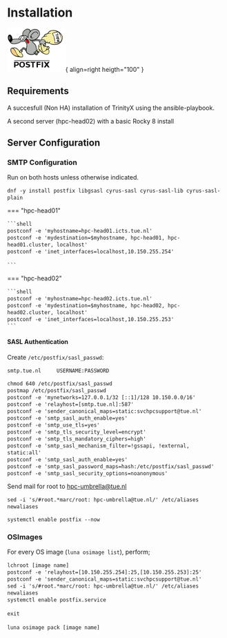 # Installation

![Postfix Logo](postfix.png){ align=right heigth="100" }

## Requirements

A succesfull (Non HA) installation of TrinityX using the ansible-playbook.

A second server (hpc-head02) with a basic Rocky 8 install

## Server Configuration

### SMTP Configuration

Run on both hosts unless otherwise indicated.

```shell
dnf -y install postfix libgsasl cyrus-sasl cyrus-sasl-lib cyrus-sasl-plain
```

=== "hpc-head01"

    ```shell
    postconf -e 'myhostname=hpc-head01.icts.tue.nl'
    postconf -e 'mydestination=$myhostname, hpc-head01, hpc-head01.cluster, localhost'
    postconf -e 'inet_interfaces=localhost,10.150.255.254'

    ```

=== "hpc-head02"

    ```shell
    postconf -e 'myhostname=hpc-head02.icts.tue.nl'
    postconf -e 'mydestination=$myhostname, hpc-head02, hpc-head02.cluster, localhost'
    postconf -e 'inet_interfaces=localhost,10.150.255.253'
    ```

#### SASL Authentication

Create `/etc/postfix/sasl_passwd`:
```
smtp.tue.nl     USERNAME:PASSWORD
```

```shell
chmod 640 /etc/postfix/sasl_passwd
postmap /etc/postfix/sasl_passwd
postconf -e 'mynetworks=127.0.0.1/32 [::1]/128 10.150.0.0/16'
postconf -e 'relayhost=[smtp.tue.nl]:587'
postconf -e 'sender_canonical_maps=static:svchpcsupport@tue.nl'
postconf -e 'smtp_sasl_auth_enable=yes'
postconf -e 'smtp_use_tls=yes'
postconf -e 'smtp_tls_security_level=encrypt'
postconf -e 'smtp_tls_mandatory_ciphers=high'
postconf -e 'smtp_sasl_mechanism_filter=!gssapi, !external, static:all'
postconf -e 'smtp_sasl_auth_enable=yes'
postconf -e 'smtp_sasl_password_maps=hash:/etc/postfix/sasl_passwd'
postconf -e 'smtp_sasl_security_options=noanonymous'
```

Send mail for root to hpc-umbrella@tue.nl
```shell
sed -i 's/#root.*marc/root: hpc-umbrella@tue.nl/' /etc/aliases
newaliases
```

```shell
systemctl enable postfix --now
```

### OSImages
For every OS image (`luna osimage list`), perform;

```shell
lchroot [image name]
postconf -e 'relayhost=[10.150.255.254]:25,[10.150.255.253]:25'
postconf -e 'sender_canonical_maps=static:svchpcsupport@tue.nl'
sed -i 's/#root.*marc/root: hpc-umbrella@tue.nl/' /etc/aliases
newaliases
systemctl enable postfix.service

exit

luna osimage pack [image name]
```

